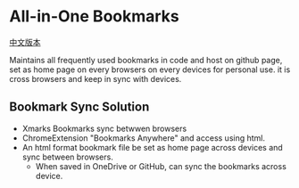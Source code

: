 # All-in-One Bookmarks

[中文版本](./README-CN.md)

Maintains all frequently used bookmarks in code and host on github page, set as home page on every browsers on every devices for personal use. it is cross browsers and keep in sync with devices.

## Bookmark Sync Solution

- Xmarks Bookmarks sync betwwen browsers
- ChromeExtension "Bookmarks Anywhere" and access using html.
- An html format bookmark file be set as home page across devices and sync between browsers.
  - When saved in OneDrive or GitHub, can sync the bookmarks across device.

